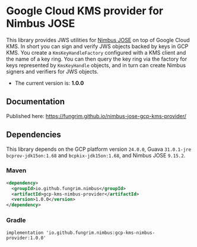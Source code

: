 # Google Cloud KMS provider for Nimbus JOSE
This library provides JWS utilities for [Nimbus JOSE](https://bitbucket.org/connect2id/nimbus-jose-jwt) on top of Google Cloud KMS. In short you can sign and verify JWS objects backed by keys in GCP KMS. You create a `KmsKeyHandleFactory` configured with a KMS client and the name of a key ring. You can then query the key ring via the factory for keys represented by `KmsKeyHandle` objects, and in turn can create Nimbus signers and verifiers for JWS objects.

* The current version is: **1.0.0**

## Documentation
Published here: https://fungrim.github.io/nimbus-jose-gcp-kms-provider/

## Dependencies
This library depends on the GCP platform version `24.0.0`, Guava `31.0.1-jre` `bcprov-jdk15on:1.68` and `bcpkix-jdk15on:1.68`, and Nimbus JOSE `9.15.2`. 

### Maven

```xml
<dependency>
  <groupId>io.github.fungrim.nimbus</groupId>
  <artifactId>gcp-kms-nimbus-provider</artifactId>
  <version>1.0.0</version>
</dependency>
```

### Gradle

```
implementation 'io.github.fungrim.nimbus:gcp-kms-nimbus-provider:1.0.0'
```

